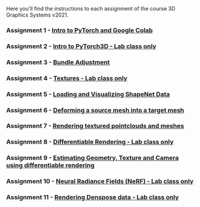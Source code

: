 Here you'll find the instructions to each assignment of the course 3D Graphics Systems v2021.

### Assignment 1 - [Intro to PyTorch and Google Colab](assignment1.md)

### Assignment 2 - [Intro to PyTorch3D - Lab class only](assignment2.md)

### Assignment 3 - [Bundle Adjustment](assignment3.md)

### Assignment 4 - [Textures - Lab class only](assignment4.md)

### Assignment 5 - [Loading and Visualizing ShapeNet Data](assignment5.md)

### Assignment 6 - [Deforming a source mesh into a target mesh](assignment6.md)

### Assignment 7 - [Rendering textured pointclouds and meshes](assignment7.md)

### Assignment 8 - [Differentiable Rendering - Lab class only](assignment8.md)

### Assignment 9 - [Estimating Geometry, Texture and Camera using differentiable rendering](assignment9.md)

### Assignment 10 - [Neural Radiance Fields (NeRF) - Lab class only](assignment10.md)

### Assignment 11 - [Rendering Denspose data - Lab class only](assignment11.md)
